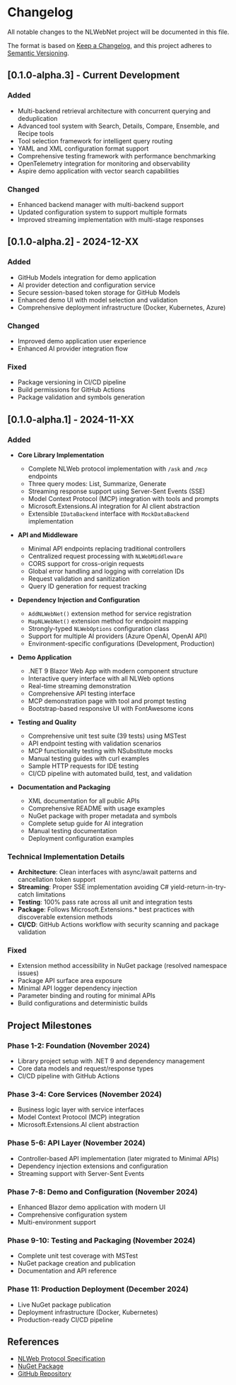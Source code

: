 # Changelog

All notable changes to the NLWebNet project will be documented in this file.

The format is based on [Keep a Changelog](https://keepachangelog.com/en/1.0.0/),
and this project adheres to [Semantic Versioning](https://semver.org/spec/v2.0.0.html).

## [0.1.0-alpha.3] - Current Development

### Added

- Multi-backend retrieval architecture with concurrent querying and deduplication
- Advanced tool system with Search, Details, Compare, Ensemble, and Recipe tools
- Tool selection framework for intelligent query routing
- YAML and XML configuration format support
- Comprehensive testing framework with performance benchmarking
- OpenTelemetry integration for monitoring and observability
- Aspire demo application with vector search capabilities

### Changed

- Enhanced backend manager with multi-backend support
- Updated configuration system to support multiple formats
- Improved streaming implementation with multi-stage responses

## [0.1.0-alpha.2] - 2024-12-XX

### Added

- GitHub Models integration for demo application
- AI provider detection and configuration service
- Secure session-based token storage for GitHub Models
- Enhanced demo UI with model selection and validation
- Comprehensive deployment infrastructure (Docker, Kubernetes, Azure)

### Changed

- Improved demo application user experience
- Enhanced AI provider integration flow

### Fixed

- Package versioning in CI/CD pipeline
- Build permissions for GitHub Actions
- Package validation and symbols generation

## [0.1.0-alpha.1] - 2024-11-XX

### Added

- **Core Library Implementation**

  - Complete NLWeb protocol implementation with `/ask` and `/mcp` endpoints
  - Three query modes: List, Summarize, Generate
  - Streaming response support using Server-Sent Events (SSE)
  - Model Context Protocol (MCP) integration with tools and prompts
  - Microsoft.Extensions.AI integration for AI client abstraction
  - Extensible `IDataBackend` interface with `MockDataBackend` implementation

- **API and Middleware**

  - Minimal API endpoints replacing traditional controllers
  - Centralized request processing with `NLWebMiddleware`
  - CORS support for cross-origin requests
  - Global error handling and logging with correlation IDs
  - Request validation and sanitization
  - Query ID generation for request tracking

- **Dependency Injection and Configuration**

  - `AddNLWebNet()` extension method for service registration
  - `MapNLWebNet()` extension method for endpoint mapping
  - Strongly-typed `NLWebOptions` configuration class
  - Support for multiple AI providers (Azure OpenAI, OpenAI API)
  - Environment-specific configurations (Development, Production)

- **Demo Application**

  - .NET 9 Blazor Web App with modern component structure
  - Interactive query interface with all NLWeb options
  - Real-time streaming demonstration
  - Comprehensive API testing interface
  - MCP demonstration page with tool and prompt testing
  - Bootstrap-based responsive UI with FontAwesome icons

- **Testing and Quality**

  - Comprehensive unit test suite (39 tests) using MSTest
  - API endpoint testing with validation scenarios
  - MCP functionality testing with NSubstitute mocks
  - Manual testing guides with curl examples
  - Sample HTTP requests for IDE testing
  - CI/CD pipeline with automated build, test, and validation

- **Documentation and Packaging**

  - XML documentation for all public APIs
  - Comprehensive README with usage examples
  - NuGet package with proper metadata and symbols
  - Complete setup guide for AI integration
  - Manual testing documentation
  - Deployment configuration examples

### Technical Implementation Details

- **Architecture**: Clean interfaces with async/await patterns and cancellation token support
- **Streaming**: Proper SSE implementation avoiding C# yield-return-in-try-catch limitations
- **Testing**: 100% pass rate across all unit and integration tests
- **Package**: Follows Microsoft.Extensions.* best practices with discoverable extension methods
- **CI/CD**: GitHub Actions workflow with security scanning and package validation

### Fixed

- Extension method accessibility in NuGet package (resolved namespace issues)
- Package API surface area exposure
- Minimal API logger dependency injection
- Parameter binding and routing for minimal APIs
- Build configurations and deterministic builds

## Project Milestones

### Phase 1-2: Foundation (November 2024)

- Library project setup with .NET 9 and dependency management
- Core data models and request/response types
- CI/CD pipeline with GitHub Actions

### Phase 3-4: Core Services (November 2024)

- Business logic layer with service interfaces
- Model Context Protocol (MCP) integration
- Microsoft.Extensions.AI client abstraction

### Phase 5-6: API Layer (November 2024)

- Controller-based API implementation (later migrated to Minimal APIs)
- Dependency injection extensions and configuration
- Streaming support with Server-Sent Events

### Phase 7-8: Demo and Configuration (November 2024)

- Enhanced Blazor demo application with modern UI
- Comprehensive configuration system
- Multi-environment support

### Phase 9-10: Testing and Packaging (November 2024)

- Complete unit test coverage with MSTest
- NuGet package creation and publication
- Documentation and API reference

### Phase 11: Production Deployment (December 2024)

- Live NuGet package publication
- Deployment infrastructure (Docker, Kubernetes)
- Production-ready CI/CD pipeline

## References

- [NLWeb Protocol Specification](https://github.com/microsoft/NLWeb)
- [NuGet Package](https://www.nuget.org/packages/NLWebNet/)
- [GitHub Repository](https://github.com/jongalloway/NLWebNet)
